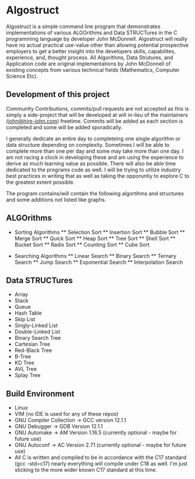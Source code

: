 # Algostruct

Algostruct is a simple command line program that demonstrates implementations of various ALGOrithms and Data STRUCTures in the C programming language by developer John McDonnell. Algostruct will really have no actual practical use-value other than allowing potential prospective employers to get a better insight into the developers skills, capabilites, experience, and, thought process. All Algorithms, Data Strutures, and Application code are original implementations by John McDonnell of existing concepts from various technical fields (Mathematics, Computer Science Etc). 

## Development of this project

Community Contributions, commits/pull requests are not accepted as this is simply a side-project that will be developed at will in-lieu of the maintainers (john@hire-john.com) freetime. Commits will be added as each section is completed and some will be added sporadically. 

I generally dedicate an entire day to completeing one single algorithm or data structure depending on complexity. Sometimes I will be able to complete more than one per day and some may take more than one day. I am not racing a clock in developing these and am using the experience to derive as much learning value as possible. There will also be able time dedicated to the programs code as well. I will be trying to utilize industry best practices in writing that as well as taking the opporuntiy to explore C to the greatest extent possible. 

The program contains/will contain the following algortihms and structures and some additions not listed like graphs.

## ALGOrithms

* Sorting Algorithms
** Selection Sort
** Insertion Sort
** Bubble Sort
** Merge Sort
** Quick Sort 
** Heap Sort
** Tree Sort
** Shell Sort
** Bucket Sort
** Radix Sort
** Counting Sort
** Cube Sort

* Searching Algorithms
** Linear Search
** Binary Search
** Ternary Search 
** Jump Search
** Exponential Search
** Interpolation Search

##  Data STRUCTures

* Array
* Stack
* Queue
* Hash Table
* Skip List
* Singly-Linked List
* Double-Linked List
* Binary Search Tree
* Cartesian Tree
* Red-Black Tree
* B-Tree
* KD Tree
* AVL Tree
* Splay Tree

## Build Environment

* Linux
* VIM (no IDE is used for any of these repos)  
* GNU Compiler Collection -> GCC version 12.1.1
* GNU Debugger -> GDB Version 12.1.1
* GNU Automake -> AM Version 1.16.5 (currently optional - maybe for future use)
* GNU Autoconf -> AC Version 2.71 (currently optional - maybe for future use)
* All C is written and compiled to be in accordance with the C17 standard (gcc -std=c17) nearly everything will compile under C18 as well. I'm just sticking to the more wider known C17 standard at this time. 
